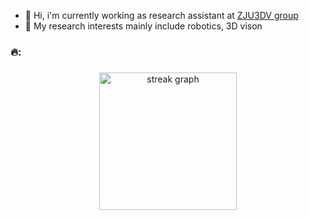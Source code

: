 
* 👋 Hi, i'm currently working as research assistant at [ZJU3DV group](https://github.com/zju3dv) 
* 🙋 My research interests mainly include robotics, 3D vison

<!--
**HaoChenga/HaoChenga** is a ✨ _special_ ✨ repository because its `README.md` (this file) appears on your GitHub profile.

Here are some ideas to get you started:

- 🔭 I’m currently working on ...
- 🌱 I’m currently learning ...
- 👯 I’m looking to collaborate on ...
- 🤔 I’m looking for help with ...
- 💬 Ask me about ...
- 📫 How to reach me: ...
- 😄 Pronouns: ...
- ⚡ Fun fact: ...
-->
###

<h3 align="left">🔥:</h3>

###
<!--
<div align="center">
  <img src="https://streak-stats.demolab.com?user=HaoChenga&theme=transparent&hide_border=true&date_format=M%20j%5B%2C%20Y%5D" height="220" alt="streak graph"  />
</div>
-->
<div align="center">
  <img src="https://github-readme-stats.vercel.app/api/top-langs/?username=Haochenga&layout=compact&hide=javascript,html,SCSS,Ruby" height="220" alt="streak graph"  />
</div>

###
